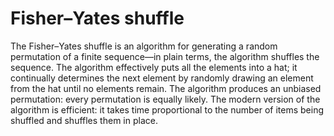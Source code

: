 # Fisher–Yates shuffle

The Fisher–Yates shuffle is an algorithm for generating a random
permutation of a finite sequence—in plain terms, the algorithm
shuffles the sequence. The algorithm effectively puts all the
elements into a hat; it continually determines the next element
by randomly drawing an element from the hat until no elements
remain. The algorithm produces an unbiased permutation: every
permutation is equally likely. The modern version of the
algorithm is efficient: it takes time proportional to the
number of items being shuffled and shuffles them in place.
